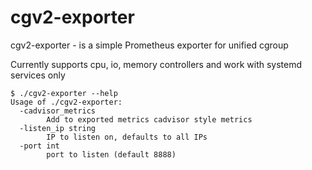 # cgv2-exporter

cgv2-exporter - is a simple Prometheus exporter for unified cgroup

Currently supports cpu, io, memory controllers and work with systemd services only

```
$ ./cgv2-exporter --help
Usage of ./cgv2-exporter:
  -cadvisor_metrics
        Add to exported metrics cadvisor style metrics
  -listen_ip string
        IP to listen on, defaults to all IPs
  -port int
        port to listen (default 8888)
```
